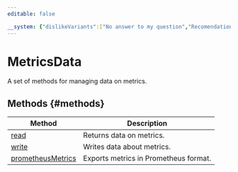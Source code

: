 ```yaml
---
editable: false

__system: {"dislikeVariants":["No answer to my question","Recomendations didn't help","The content doesn't match title","Other"]}
---
```


# MetricsData

A set of methods for managing data on metrics.

## Methods {#methods}

| Method | Description |
| --- | --- |
| [read](read.md) | Returns data on metrics. |
| [write](write.md) | Writes data about metrics. |
| [prometheusMetrics](prometheusMetrics.md) | Exports metrics in Prometheus format. |

